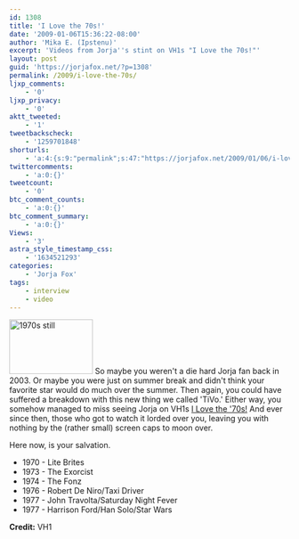 ```yaml
---
id: 1308
title: 'I Love the 70s!'
date: '2009-01-06T15:36:22-08:00'
author: 'Mika E. (Ipstenu)'
excerpt: 'Videos from Jorja''s stint on VH1s "I Love the 70s!"'
layout: post
guid: 'https://jorjafox.net/?p=1308'
permalink: /2009/i-love-the-70s/
ljxp_comments:
    - '0'
ljxp_privacy:
    - '0'
aktt_tweeted:
    - '1'
tweetbackscheck:
    - '1259701848'
shorturls:
    - 'a:4:{s:9:"permalink";s:47:"https://jorjafox.net/2009/01/06/i-love-the-70s/";s:7:"tinyurl";s:25:"http://tinyurl.com/lme9fg";s:4:"isgd";s:18:"http://is.gd/53mSR";s:5:"bitly";s:20:"http://bit.ly/4K21gO";}'
twittercomments:
    - 'a:0:{}'
tweetcount:
    - '0'
btc_comment_counts:
    - 'a:0:{}'
btc_comment_summary:
    - 'a:0:{}'
Views:
    - '3'
astra_style_timestamp_css:
    - '1634521293'
categories:
    - 'Jorja Fox'
tags:
    - interview
    - video
---
```


<img src="//static.jorjafox.net/wordpress/2009/01/head-1970s.jpg" alt="1970s still" title="1970s still" width="150" height="98" class="alignleft size-full wp-image-1310" /> So maybe you weren't a die hard Jorja fan back in 2003.  Or maybe you were just on summer break and didn't think your favorite star would do much over the summer. Then again, you could have suffered a breakdown with this new thing we called 'TiVo.'  Either way, you somehow managed to miss seeing Jorja on VH1s <a href="https://jorjafox.net/wiki/I_Love_the_%2770s">I Love the '70s!</a>  And ever since then, those who got to watch it lorded over you, leaving you with nothing by the (rather small) screen caps to moon over.

Here now, is your salvation.

<ul>
	<li>1970 - Lite Brites</li>
	<li>1973 - The Exorcist</li>
	<li>1974 - The Fonz</li>
	<li>1976 - Robert De Niro/Taxi Driver</li>
	<li>1977 - John Travolta/Saturday Night Fever</li>
	<li>1977 - Harrison Ford/Han Solo/Star Wars</li>
</ul>

<strong>Credit:</strong> VH1